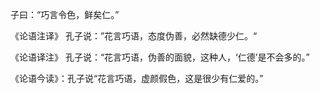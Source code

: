 子曰：“巧言令色，鲜矣仁。”

《论语注译》 孔子说：”花言巧语，态度伪善，必然缺德少仁。“

《论语译注》 孔子说：“花言巧语，伪善的面貌，这种人，‘仁德’是不会多的。”

《论语今读》：孔子说“花言巧语，虚颜假色，这是很少有仁爱的。”